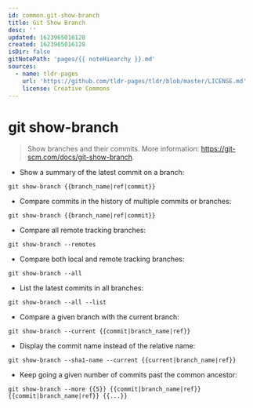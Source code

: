 ```yaml
---
id: common.git-show-branch
title: Git Show Branch
desc: ''
updated: 1623965016128
created: 1623965016128
isDir: false
gitNotePath: 'pages/{{ noteHiearchy }}.md'
sources:
  - name: tldr-pages
    url: 'https://github.com/tldr-pages/tldr/blob/master/LICENSE.md'
    license: Creative Commons
---
```

# git show-branch

> Show branches and their commits.
> More information: <https://git-scm.com/docs/git-show-branch>.

- Show a summary of the latest commit on a branch:

`git show-branch {{branch_name|ref|commit}}`

- Compare commits in the history of multiple commits or branches:

`git show-branch {{branch_name|ref|commit}}`

- Compare all remote tracking branches:

`git show-branch --remotes`

- Compare both local and remote tracking branches:

`git show-branch --all`

- List the latest commits in all branches:

`git show-branch --all --list`

- Compare a given branch with the current branch:

`git show-branch --current {{commit|branch_name|ref}}`

- Display the commit name instead of the relative name:

`git show-branch --sha1-name --current {{current|branch_name|ref}}`

- Keep going a given number of commits past the common ancestor:

`git show-branch --more {{5}} {{commit|branch_name|ref}} {{commit|branch_name|ref}} {{...}}`

